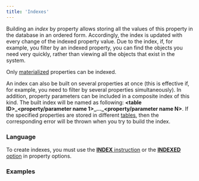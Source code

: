 ```yaml
---
title: 'Indexes'
---
```


Building an *index* by property allows storing all the values of this property in the database in an ordered form. Accordingly, the index is updated with every change of the indexed property value. Due to the index, if, for example, you filter by an indexed property, you can find the objects you need very quickly, rather than viewing all the objects that exist in the system.

Only [materialized](Materializations.md) properties can be indexed.

An index can also be built on several properties at once (this is effective if, for example, you need to filter by several properties simultaneously). In addition, property parameters can be included in a composite index of this kind. The built index will be named as following: **<table ID\>\_<property/parameter name 1\>\_...\_<property/parameter name N\>**. If the specified properties are stored in different [tables](Tables.md), then the corresponding error will be thrown when you try to build the index.

### Language

To create indexes, you must use the [**INDEX** instruction](INDEX_instruction.md) or the [**INDEXED** option](Property_options.md#indexed-broken) in property options.

### Examples

